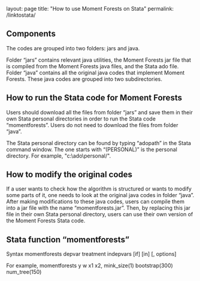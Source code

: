 layout: page
title: "How to use Moment Forests on Stata"
permalink: /linktostata/


## Components

The codes are grouped into two folders: jars and java. 

Folder “jars” contains relevant java utilities, the Moment Forests jar file that is compiled from the Moment Forests java files, and the Stata ado file. 
Folder “java” contains all the original java codes that implement Moment Forests. These java codes are grouped into two subdirectories. 


##  How to run the Stata code for Moment Forests 

Users should download all the files from folder “jars” and save them in their own Stata personal directories in order to run the Stata code “momentforests”. Users do not need to download the files from folder “java”.

The Stata personal directory can be found by typing “adopath” in the Stata command window. The one starts with “(PERSONAL)” is the personal directory. For example, "c:\ado\personal/".


## How to modify the original codes

If a user wants to check how the algorithm is structured or wants to modify some parts of it, one needs to look at the original java codes in folder “java”. After making modifications to these java codes, users can compile them into a jar file with the name “momentforests.jar”. Then, by replacing this jar file in their own Stata personal directory, users can use their own version of the Moment Forests Stata code.


## Stata function “momentforests” 

Syntax
momentforests depvar treatment indepvars [if] [in] [, options]

For example, 
momentforests y w x1 x2, mink_size(1) bootstrap(300) num_tree(150)


